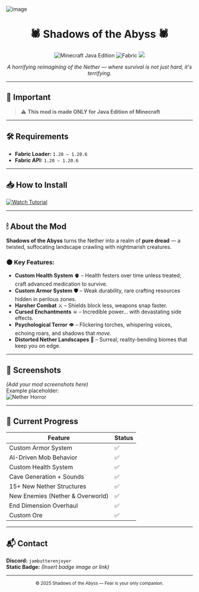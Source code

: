 ![image](https://github.com/user-attachments/assets/9021cb7f-8996-4372-b2e6-76abf8dc82e9)

<h1 align="center">🕷️ Shadows of the Abyss 🕷️</h1>

<p align="center">
  <img src="https://img.shields.io/badge/Minecraft-Java%20Edition-orange?style=for-the-badge&logo=minecraft" alt="Minecraft Java Edition">
  <img src="https://img.shields.io/badge/Fabric-1.20%20--%201.20.6-blue?style=for-the-badge&logo=fabricmc" alt="Fabric">
  <img src="https://img.shields.io/badge/Status-Active-success?style=for-the-badge">
</p>

<p align="center">
  <em>A horrifying reimagining of the Nether — where survival is not just hard, it's terrifying.</em>
</p>

---

## 📢 Important
> ⚠️ **This mod is made ONLY for Java Edition of Minecraft**

---

## 🛠 Requirements
- **Fabric Loader:** `1.20 – 1.20.6`
- **Fabric API:** `1.20 – 1.20.6`

---

## 📥 How to Install
[![Watch Tutorial](https://img.shields.io/badge/YouTube-Tutorial-red?style=for-the-badge&logo=youtube)](https://www.youtube.com)  

---

## 🕯 About the Mod
**Shadows of the Abyss** turns the Nether into a realm of **pure dread** — a twisted, suffocating landscape crawling with nightmarish creatures.

### 🌑 Key Features:
- **Custom Health System** 🫀 – Health festers over time unless treated; craft advanced medication to survive.
- **Custom Armor System** 🛡 – Weak durability, rare crafting resources hidden in perilous zones.
- **Harsher Combat** ⚔ – Shields block less, weapons snap faster.
- **Cursed Enchantments** ☠ – Incredible power… with devastating side effects.
- **Psychological Terror** 👁 – Flickering torches, whispering voices, echoing roars, and shadows that *move*.
- **Distorted Nether Landscapes** 🌋 – Surreal, reality-bending biomes that keep you on edge.

---

## 📸 Screenshots
*(Add your mod screenshots here)*  
Example placeholder:  
![Nether Horror](https://via.placeholder.com/800x400?text=Shadows+of+the+Abyss+Screenshot)

---

## 📜 Current Progress
| Feature | Status |
|---------|--------|
| Custom Armor System | ✅ |
| AI-Driven Mob Behavior | ✅ |
| Custom Health System | ✅ |
| Cave Generation + Sounds | ✅ |
| 15+ New Nether Structures | ✅ |
| New Enemies (Nether & Overworld) | ✅ |
| End Dimension Overhaul | ✅ |
| Custom Ore | ✅ |

---

## 📬 Contact
**Discord:** `jambutterenjoyer`  
**Static Badge:** *(Insert badge image or link)*

---

<p align="center">
  <sub>© 2025 Shadows of the Abyss — Fear is your only companion.</sub>
</p>

